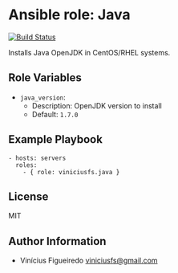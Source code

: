 # Ansible role: Java

[![Build Status](https://travis-ci.org/viniciusfs/ansible-role-java.svg?branch=master)](https://travis-ci.org/viniciusfs/ansible-role-java)

Installs Java OpenJDK in CentOS/RHEL systems.


## Role Variables

* `java_version`:
    - Description: OpenJDK version to install
    - Default: `1.7.0`


## Example Playbook

    - hosts: servers
      roles:
        - { role: viniciusfs.java }


## License

MIT


## Author Information

* Vinícius Figueiredo <viniciusfs@gmail.com>
